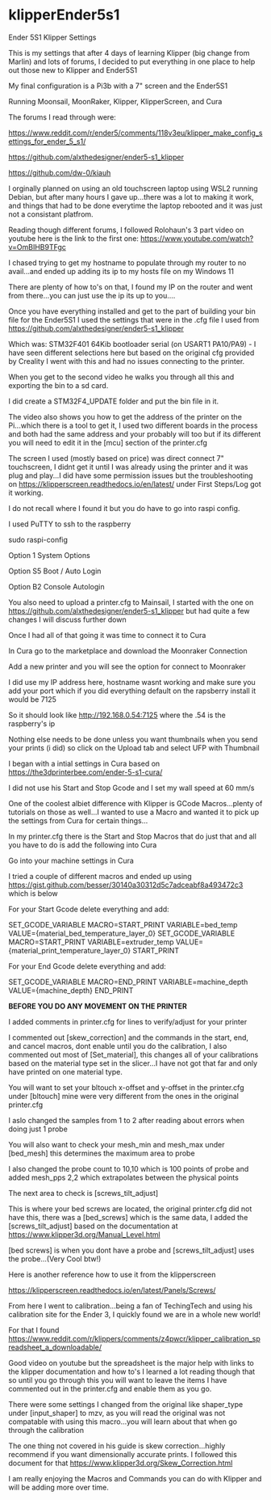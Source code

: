 # klipperEnder5s1
Ender 5S1 Klipper Settings 

This is my settings that after 4 days of learning Klipper (big change from Marlin) and lots of forums, I decided to put everything in one place to help out those new to Klipper and Ender5S1

My final configuration is a Pi3b with a 7" screen and the Ender5S1

Running Moonsail, MoonRaker, Klipper, KlipperScreen, and Cura

The forums I read through were:

https://www.reddit.com/r/ender5/comments/118v3eu/klipper_make_config_settings_for_ender_5_s1/

https://github.com/alxthedesigner/ender5-s1_klipper

https://github.com/dw-0/kiauh

I orginally planned on using an old touchscreen laptop using WSL2 running Debian, but after many hours I gave up...there was a lot to making it work, and things that had to be done everytime the laptop rebooted and it was just not a consistant platfrom.

Reading though different forums, I followed Rolohaun's 3 part video on youtube here is the link to the first one: https://www.youtube.com/watch?v=OmBIHB9TFgc

I chased trying to get my hostname to populate through my router to no avail...and ended up adding its ip to my hosts file on my Windows 11

There are plenty of how to's on that, I found my IP on the router and went from there...you can just use the ip its up to you....

Once you have everything installed and get to the part of building your bin file for the Ender5S1 I used the settings that were in the .cfg file I used from https://github.com/alxthedesigner/ender5-s1_klipper

Which was: 
STM32F401
64Kib bootloader
serial (on USART1 PA10/PA9) - I have seen different selections here but based on the original cfg provided by Creality I went with this and had no issues connecting to the printer.

When you get to the second video he walks you through all this and exporting the bin to a sd card. 

I did create a STM32F4_UPDATE folder and put the bin file in it.

The video also shows you how to get the address of the printer on the Pi...which there is a tool to get it, I used two different boards in the process and both had the same address and your probably will too but if its different you will need to edit it in the [mcu] section of the printer.cfg

The screen I used (mostly based on price) was direct connect 7" touchscreen, I didnt get it until I was already using the printer and it was plug and play...I did have some permission issues but the troubleshooting on https://klipperscreen.readthedocs.io/en/latest/ under First Steps/Log got it working.

I do not recall where I found it but you do have to go into raspi config.

I used PuTTY to ssh to the raspberry

sudo raspi-config

Option 1 System Options

Option S5 Boot / Auto Login

Option B2 Console Autologin

You also need to upload a printer.cfg to Mainsail, I started with the one on https://github.com/alxthedesigner/ender5-s1_klipper but had quite a few changes I will discuss further down

Once I had all of that going it was time to connect it to Cura

In Cura go to the marketplace and download the Moonraker Connection

Add a new printer and you will see the option for connect to Moonraker

I did use my IP address here, hostname wasnt working and make sure you add your port which if you did everything default on the rapsberry install it would be 7125

So it should look like http://192.168.0.54:7125 where the .54 is the raspberry's ip

Nothing else needs to be done unless you want thumbnails when you send your prints (i did) so click on the Upload tab and select UFP with Thumbnail

I began with a intial settings in Cura based on https://the3dprinterbee.com/ender-5-s1-cura/

I did not use his Start and Stop Gcode and I set my wall speed at 60 mm/s

One of the coolest albiet difference with Klipper is GCode Macros...plenty of tutorials on those as well...I wanted to use a Macro and wanted it to pick up the settings from Cura for certain things...

In my printer.cfg there is the Start and Stop Macros that do just that and all you have to do is add the following into Cura

Go into your machine settings in Cura

I tried a couple of different macros and ended up using https://gist.github.com/besser/30140a30312d5c7adceabf8a493472c3 which is below

For your Start Gcode delete everything and add:

SET_GCODE_VARIABLE MACRO=START_PRINT VARIABLE=bed_temp VALUE={material_bed_temperature_layer_0}
SET_GCODE_VARIABLE MACRO=START_PRINT VARIABLE=extruder_temp VALUE={material_print_temperature_layer_0}
START_PRINT

For your End Gcode delete everything and add:

SET_GCODE_VARIABLE MACRO=END_PRINT VARIABLE=machine_depth VALUE={machine_depth}
END_PRINT

****BEFORE YOU DO ANY MOVEMENT ON THE PRINTER****

I added comments in printer.cfg for lines to verify/adjust for your printer

I commented out [skew_correction] and the commands in the start, end, and cancel macros, dont enable until you do the calibration, I also commented out most of [Set_material], this changes all of your calibrations based on the material type set in the slicer...I have not got that far and only have printed on one material type.

You will want to set your bltouch x-offset and y-offset in the printer.cfg under [bltouch] mine were very different from the ones in the original printer.cfg

I aslo changed the samples from 1 to 2 after reading about errors when doing just 1 probe

You will also want to check your mesh_min and mesh_max under [bed_mesh] this determines the maximum area to probe

I also changed the probe count to 10,10 which is 100 points of probe and added mesh_pps 2,2 which extrapolates between the physical points

The next area to check is [screws_tilt_adjust]

This is where your bed screws are located, the original printer.cfg did not have this, there was a [bed_screws] which is the same data, I added the [screws_tilt_adjust] based on the documentation at https://www.klipper3d.org/Manual_Level.html

[bed screws] is when you dont have a probe and [screws_tilt_adjust] uses the probe...(Very Cool btw!)

Here is another reference how to use it from the klipperscreen

https://klipperscreen.readthedocs.io/en/latest/Panels/Screws/

From here I went to calibration...being a fan of TechingTech and using his calibration site for the Ender 3, I quickly found we are in a whole new world!

For that I found https://www.reddit.com/r/klippers/comments/z4pwcr/klipper_calibration_spreadsheet_a_downloadable/

Good video on youtube but the spreadsheet is the major help with links to the klipper documentation and how to's I learned a lot reading though that so until you go through this you will want to leave the items I have commented out in the printer.cfg and enable them as you go.

There were some settings I changed from the original like shaper_type under [input_shaper] to mzv, as you will read the original was not compatable with using this macro...you will learn about that when go through the calibration

The one thing not covered in his guide is skew correction...highly recommend if you want dimensionally accurate prints. I followed this document for that https://www.klipper3d.org/Skew_Correction.html

I am really enjoying the Macros and Commands you can do with Klipper and will be adding more over time.



